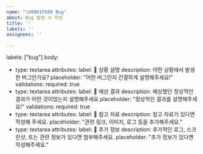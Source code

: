 ```yaml
---
name: "\U0001F680 Bug"
about: Bug 발생 시 작성
title: ''
labels: ''
assignees: ''

---
```


labels: ["bug"]
body:
  - type: textarea
    attributes:
      label: 📌 상황 설명
      description: 어떤 상황에서 발생한 버그인가요?
      placeholder: "어떤 버그인지 간결하게 설명해주세요!"
    validations:
      required: true
  - type: textarea
    attributes:
      label: 🎯 예상 결과
      description: 예상했던 정상적인 결과가 어떤 것이었는지 설명해주세요
      placeholder: "정상적인 결과를 설명해주세요!"
    validations:
      required: true
  - type: textarea
    attributes:
      label: 📁 참고 자료
      description: 참고 자료가 있다면 작성해 주세요.
      placeholder: "관련 링크, 이미지, 로그 등을 추가해주세요."
  - type: textarea
    attributes:
      label: 📍 추가 정보
      description: 추가적인 로그, 스크린샷, 또는 관련 정보가 있다면 첨부해주세요.
      placeholder: "추가 정보가 있다면 작성해주세요."
